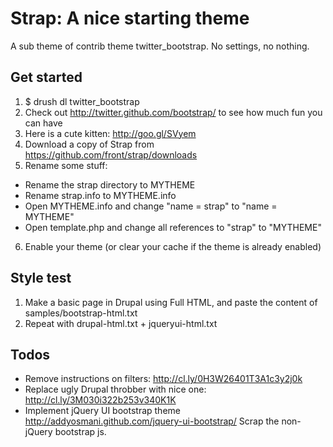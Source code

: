 # Strap: A nice starting theme
A sub theme of contrib theme twitter_bootstrap. No settings, no nothing. 

## Get started

1. $ drush dl twitter_bootstrap
2. Check out http://twitter.github.com/bootstrap/ to see how much fun you can have
3. Here is a cute kitten: http://goo.gl/SVyem
4. Download a copy of Strap from https://github.com/front/strap/downloads
5. Rename some stuff:
  - Rename the strap directory to MYTHEME
  - Rename strap.info to MYTHEME.info
  - Open MYTHEME.info and change "name = strap" to "name = MYTHEME"
  - Open template.php and change all references to "strap" to "MYTHEME"
6.  Enable your theme (or clear your cache if the theme is already enabled)


## Style test
1. Make a basic page in Drupal using Full HTML, and paste the content of samples/bootstrap-html.txt
2. Repeat with drupal-html.txt + jqueryui-html.txt

## Todos
- Remove instructions on filters: http://cl.ly/0H3W26401T3A1c3y2j0k
- Replace ugly Drupal throbber with nice one: http://cl.ly/3M030i322b253v340K1K
- Implement jQuery UI bootstrap theme http://addyosmani.github.com/jquery-ui-bootstrap/ Scrap the non-jQuery bootstrap js.
